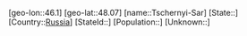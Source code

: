 ﻿---
location: [48.07,46.1]
type: City
tags:
- geo/City


SpocWebEntityId: 35021
isDeleted: false
confidential: public

---
[geo-lon::46.1]
[geo-lat::48.07]
[name::Tschernyi-Sar]
[State::]
[Country::[Russia](geo/Continent/Europe/Russia.md)]
[StateId::]
[Population::]
[Unknown::]

